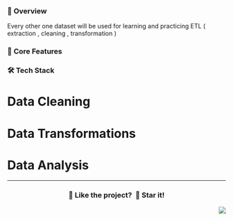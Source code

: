 ### 🌟 **Overview** 

Every other one dataset will be used for learning and practicing ETL ( extraction , cleaning , transformation )



### 🔑 **Core Features**


### 🛠️ **Tech Stack**


# Data Cleaning 



# Data Transformations


# Data Analysis



---

<div align="center">
  <h3>💙 Like the project? &nbsp;🌟 Star it!</h3>
</div>

<a href="#top"><img src="https://img.shields.io/badge/⬆-Back%20to%20Top-red?style=for-the-badge" align="right"/></a>

